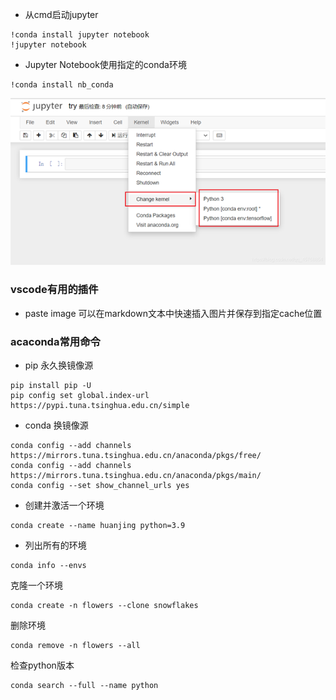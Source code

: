 - 从cmd启动jupyter

```shell
!conda install jupyter notebook
!jupyter notebook
```

- Jupyter Notebook使用指定的conda环境

 ```
 !conda install nb_conda
 ```

 ![](./.cache/2022-08-21-21-09-50.png)

### vscode有用的插件

- paste image
可以在markdown文本中快速插入图片并保存到指定cache位置

### acaconda常用命令

- pip 永久换镜像源

```
pip install pip -U
pip config set global.index-url https://pypi.tuna.tsinghua.edu.cn/simple
```

- conda 换镜像源

```
conda config --add channels https://mirrors.tuna.tsinghua.edu.cn/anaconda/pkgs/free/
conda config --add channels https://mirrors.tuna.tsinghua.edu.cn/anaconda/pkgs/main/
conda config --set show_channel_urls yes

```

- 创建并激活一个环境

```
conda create --name huanjing python=3.9
```

- 列出所有的环境

```
conda info --envs
```

克隆一个环境

```
conda create -n flowers --clone snowflakes
```

删除环境

```
conda remove -n flowers --all
```

检查python版本

```
conda search --full --name python
```
